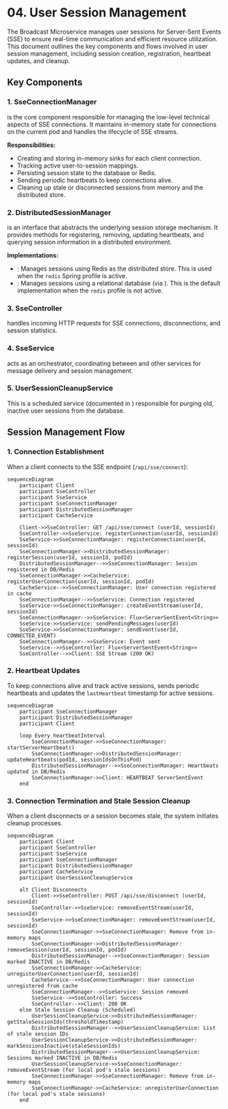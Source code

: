 # 04. User Session Management


The Broadcast Microservice manages user sessions for Server-Sent Events (SSE) to ensure real-time communication and efficient resource utilization. This document outlines the key components and flows involved in user session management, including session creation, registration, heartbeat updates, and cleanup.

## Key Components

### 1. SseConnectionManager

<mcsymbol name="SseConnectionManager" filename="SseConnectionManager.java" path="c:\Users\Srini\ws\Notification-SSE-GLM-Flux\broadcast-microservice\src\main\java\com\example\broadcast\user\service\SseConnectionManager.java" startline="37" type="class"></mcsymbol> is the core component responsible for managing the low-level technical aspects of SSE connections. It maintains in-memory state for connections on the current pod and handles the lifecycle of SSE streams.

**Responsibilities:**
- Creating and storing in-memory sinks for each client connection.
- Tracking active user-to-session mappings.
- Persisting session state to the database or Redis.
- Sending periodic heartbeats to keep connections alive.
- Cleaning up stale or disconnected sessions from memory and the distributed store.

### 2. DistributedSessionManager

<mcsymbol name="DistributedSessionManager" filename="DistributedSessionManager.java" path="c:\Users\Srini\ws\Notification-SSE-GLM-Flux\broadcast-microservice\src\main\java\com\example\broadcast\user\service\DistributedSessionManager.java" startline="11" type="class"></mcsymbol> is an interface that abstracts the underlying session storage mechanism. It provides methods for registering, removing, updating heartbeats, and querying session information in a distributed environment.

**Implementations:**
- <mcsymbol name="RedisSessionManager" filename="RedisSessionManager.java" path="c:\Users\Srini\ws\Notification-SSE-GLM-Flux\broadcast-microservice\src\main\java\com\example\broadcast\user\service\RedisSessionManager.java" startline="14" type="class"></mcsymbol>: Manages sessions using Redis as the distributed store. This is used when the `redis` Spring profile is active.
- <mcsymbol name="DatabaseSessionManager" filename="DatabaseSessionManager.java" path="c:\Users\Srini\ws\Notification-SSE-GLM-Flux\broadcast-microservice\src\main\java\com\example\broadcast\user\service\DatabaseSessionManager.java" startline="14" type="class"></mcsymbol>: Manages sessions using a relational database (via <mcsymbol name="UserSessionRepository" filename="UserSessionRepository.java" path="c:\Users\Srini\ws\Notification-SSE-GLM-Flux\broadcast-microservice\src\main\java\com\example\broadcast\shared\repository\UserSessionRepository.java" startline="14" type="class"></mcsymbol>). This is the default implementation when the `redis` profile is not active.

### 3. SseController

<mcsymbol name="SseController" filename="SseController.java" path="c:\Users\Srini\ws\Notification-SSE-GLM-Flux\broadcast-microservice\src\main\java\com\example\broadcast\user\controller\SseController.java" startline="20" type="class"></mcsymbol> handles incoming HTTP requests for SSE connections, disconnections, and session statistics.

### 4. SseService

<mcsymbol name="SseService" filename="SseService.java" path="c:\Users\Srini\ws\Notification-SSE-GLM-Flux\broadcast-microservice\src\main\java\com\example\broadcast\user\service\SseService.java" startline="20" type="class"></mcsymbol> acts as an orchestrator, coordinating between <mcsymbol name="SseConnectionManager" filename="SseConnectionManager.java" path="c:\Users\Srini\ws\Notification-SSE-GLM-Flux\broadcast-microservice\src\main\java\com\example\broadcast\user\service\SseConnectionManager.java" startline="37" type="class"></mcsymbol> and other services for message delivery and session management.

### 5. UserSessionCleanupService

This is a scheduled service (documented in <mcfile name="09_scheduler_flow.md" path="docs/09_scheduler_flow.md"></mcfile>) responsible for purging old, inactive user sessions from the database.

## Session Management Flow

### 1. Connection Establishment

When a client connects to the SSE endpoint (`/api/sse/connect`):

```mermaid
sequenceDiagram
    participant Client
    participant SseController
    participant SseService
    participant SseConnectionManager
    participant DistributedSessionManager
    participant CacheService

    Client->>SseController: GET /api/sse/connect (userId, sessionId)
    SseController->>SseService: registerConnection(userId, sessionId)
    SseService->>SseConnectionManager: registerConnection(userId, sessionId)
    SseConnectionManager->>DistributedSessionManager: registerSession(userId, sessionId, podId)
    DistributedSessionManager-->>SseConnectionManager: Session registered in DB/Redis
    SseConnectionManager->>CacheService: registerUserConnection(userId, sessionId, podId)
    CacheService-->>SseConnectionManager: User connection registered in cache
    SseConnectionManager-->>SseService: Connection registered
    SseService->>SseConnectionManager: createEventStream(userId, sessionId)
    SseConnectionManager-->>SseService: Flux<ServerSentEvent<String>>
    SseService->>SseService: sendPendingMessages(userId)
    SseService->>SseConnectionManager: sendEvent(userId, CONNECTED_EVENT)
    SseConnectionManager-->>SseService: Event sent
    SseService-->>SseController: Flux<ServerSentEvent<String>>
    SseController-->>Client: SSE Stream (200 OK)
```

### 2. Heartbeat Updates

To keep connections alive and track active sessions, <mcsymbol name="SseConnectionManager" filename="SseConnectionManager.java" path="c:\Users\Srini\ws\Notification-SSE-GLM-Flux\broadcast-microservice\src\main\java\com\example\broadcast\user\service\SseConnectionManager.java" startline="37" type="class"></mcsymbol> sends periodic heartbeats and updates the `lastHeartbeat` timestamp for active sessions.

```mermaid
sequenceDiagram
    participant SseConnectionManager
    participant DistributedSessionManager
    participant Client

    loop Every heartbeatInterval
        SseConnectionManager->>SseConnectionManager: startServerHeartbeat()
        SseConnectionManager->>DistributedSessionManager: updateHeartbeats(podId, sessionIdsOnThisPod)
        DistributedSessionManager-->>SseConnectionManager: Heartbeats updated in DB/Redis
        SseConnectionManager->>Client: HEARTBEAT ServerSentEvent
    end
```

### 3. Connection Termination and Stale Session Cleanup

When a client disconnects or a session becomes stale, the system initiates cleanup processes.

```mermaid
sequenceDiagram
    participant Client
    participant SseController
    participant SseService
    participant SseConnectionManager
    participant DistributedSessionManager
    participant CacheService
    participant UserSessionCleanupService

    alt Client Disconnects
        Client->>SseController: POST /api/sse/disconnect (userId, sessionId)
        SseController->>SseService: removeEventStream(userId, sessionId)
        SseService->>SseConnectionManager: removeEventStream(userId, sessionId)
        SseConnectionManager->>SseConnectionManager: Remove from in-memory maps
        SseConnectionManager->>DistributedSessionManager: removeSession(userId, sessionId, podId)
        DistributedSessionManager-->>SseConnectionManager: Session marked INACTIVE in DB/Redis
        SseConnectionManager->>CacheService: unregisterUserConnection(userId, sessionId)
        CacheService-->>SseConnectionManager: User connection unregistered from cache
        SseConnectionManager-->>SseService: Session removed
        SseService-->>SseController: Success
        SseController-->>Client: 200 OK
    else Stale Session Cleanup (Scheduled)
        UserSessionCleanupService->>DistributedSessionManager: getStaleSessionIds(thresholdTimestamp)
        DistributedSessionManager-->>UserSessionCleanupService: List of stale session IDs
        UserSessionCleanupService->>DistributedSessionManager: markSessionsInactive(staleSessionIds)
        DistributedSessionManager-->>UserSessionCleanupService: Sessions marked INACTIVE in DB/Redis
        UserSessionCleanupService->>SseConnectionManager: removeEventStream (for local pod's stale sessions)
        SseConnectionManager->>SseConnectionManager: Remove from in-memory maps
        SseConnectionManager->>CacheService: unregisterUserConnection (for local pod's stale sessions)
    end
```